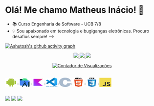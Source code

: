 # Olá! Me chamo Matheus Inácio! 👋

- 📚 Curso Engenharia de Software - UCB 7/8
- 💡 Sou apaixonado em tecnologia e bugigangas eletrônicas. Procuro desafios sempre! 
-->



[![Ashutosh's github activity graph](https://github-readme-activity-graph.vercel.app/graph?username=Matheus-Inacioal&theme=react-dark&hide_border=true)](https://github.com/ashutosh00710/github-readme-activity-graph)





<div align="center">
  
  <a href="https://github.com/Matheus-Inacioal">
  <img height="180em" src="https://github-readme-stats.vercel.app/api?username=Matheus-Inacioal&show_icons=true&theme=github_dark&hide_border=true&include_all_commits=true&count_private=true"/>
  <img height="180em" src="https://github-readme-stats.vercel.app/api/top-langs/?username=Matheus-Inacioal&layout=compact&langs_count=7&theme=github_dark&hide_border=true"/>
  
  
   <img height="180em" src="https://github-readme-streak-stats.herokuapp.com?user=Matheus-Inacioal&theme=github_dark_blue&hide_border=true&locale=pt_BR&date_format=j%20M%5B%20Y%5D&card_width=490)](https://git.io/streak-stats"/>

    
</div>



<div align="center">
  
  ![Contador de Visualizações](https://komarev.com/ghpvc/?username=Matheus-Inacioal&color=006bed)

</div>


    
<div style="display: inline_block"><br>
  <img align="center" alt="Math-Ad" height="30" width="40" src="https://github.com/devicons/devicon/blob/master/icons/android/android-original.svg">
  <img align="center" alt="Math-Ads" height="30" width="40" src="https://github.com/devicons/devicon/blob/master/icons/androidstudio/androidstudio-original.svg">
  <img align="center" alt="Math-Kotlin" height="30" width="40" src="https://github.com/devicons/devicon/blob/master/icons/kotlin/kotlin-original.svg">
  <img align="center" alt="Math-VScode" height="30" width="40" src="https://github.com/devicons/devicon/blob/master/icons/vscode/vscode-original-wordmark.svg">
  <img align="center" alt="Math-C" height="30" width="40" src="https://github.com/devicons/devicon/blob/master/icons/c/c-original.svg">
  <img align="center" alt="Math-HTML" height="30" width="40" src="https://github.com/devicons/devicon/blob/master/icons/html5/html5-original-wordmark.svg">
  <img align="center" alt="Math-CSS" height="30" width="40" src="https://github.com/devicons/devicon/blob/master/icons/css3/css3-original-wordmark.svg">
  <img align="center" alt="Math-JS" height="30" width="40" src="https://github.com/devicons/devicon/blob/master/icons/javascript/javascript-original.svg">
</div>

##

<div> 
  <a href="https://www.instagram.com/matheusinaciode/" target="_blank"><img src="https://img.shields.io/badge/-Instagram-%23E4405F?style=for-the-badge&logo=instagram&logoColor=white" target="_blank"></a>
  <a href = "mailto:malmeidaarruda2@gmail.com"><img src="https://img.shields.io/badge/-Gmail-%23333?style=for-the-badge&logo=gmail&logoColor=white" target="_blank"></a>
  <a href="https://www.linkedin.com/in/matheus-almeida-22353823a/" target="_blank"><img src="https://img.shields.io/badge/-LinkedIn-%230077B5?style=for-the-badge&logo=linkedin&logoColor=white" target="_blank"></a> 
</div>
